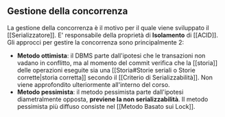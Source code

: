 ## Gestione della concorrenza
La gestione della concorrenza è il motivo per il quale viene sviluppato il [[Serializzatore]]. E' responsabile della proprietà di **Isolamento** di [[ACID]].
Gli approcci per gestire la concorrenza sono principalmente 2:
- **Metodo ottimista**: il DBMS parte dall'ipotesi che le transazioni non vadano in conflitto, ma al momento del commit verifica che la [[storia]] delle operazioni eseguite sia una [[Storia#Storie seriali o Storie corrette|storia corretta]] secondo il [[Criterio di Serializzabilità]]. Non viene approfondito ulteriormente all'interno del corso.
- **Metodo pessimista**: il metodo pessimista parte dall'ipotesi diametralmente opposta, **previene la non serializzabilità**.
  Il metodo pessimista più diffuso consiste nel [[Metodo Basato sui Lock]].